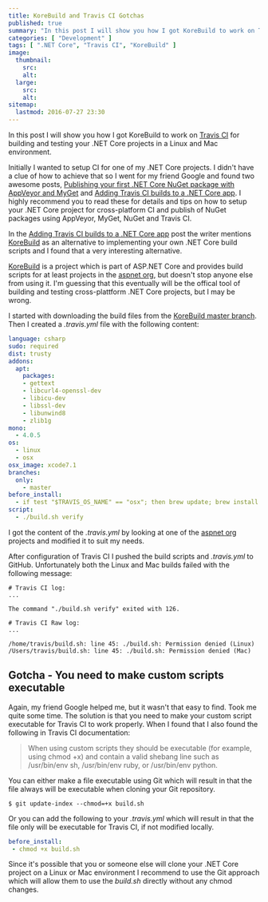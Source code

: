 ```yaml
---
title: KoreBuild and Travis CI Gotchas
published: true
summary: "In this post I will show you how I got KoreBuild to work on Travis CI for building and testing your .NET Core projects in a Linux and Mac environment."
categories: [ "Development" ]
tags: [ ".NET Core", "Travis CI", "KoreBuild" ]
image:
  thumbnail:
    src:
    alt:
  large:
    src:
    alt:
sitemap:
  lastmod: 2016-07-27 23:30
---
```


In this post I will show you how I got KoreBuild to work on [Travis CI](https://travis-ci.org/) for building and testing your .NET Core projects in a Linux and Mac environment.

<!-- more -->

Initially I wanted to setup CI for one of my .NET Core projects. I didn't have a clue of how to achieve that so I went for my friend Google and found two awesome posts, [Publishing your first .NET Core NuGet package with AppVeyor and MyGet](http://andrewlock.net/publishing-your-first-nuget-package-with-appveyor-and-myget/) and [Adding Travis CI builds to a .NET Core app](http://andrewlock.net/adding-travis-ci-to-a-net-core-app/). I highly recommend you to read these for details and tips on how to setup your .NET Core project for cross-platform CI and publish of NuGet packages using AppVeyor, MyGet, NuGet and Travis CI.

In the [Adding Travis CI builds to a .NET Core app](http://andrewlock.net/adding-travis-ci-to-a-net-core-app/) post the writer mentions [KoreBuild](https://github.com/aspnet/KoreBuild) as an alternative to implementing your own .NET Core build scripts and I found that a very interesting alternative.

[KoreBuild](https://github.com/aspnet/KoreBuild) is a project which is part of ASP.NET Core and provides build scripts for at least projects in the [aspnet org](https://github.com/aspnet/), but doesn't stop anyone else from using it. I'm guessing that this eventually will be the offical tool of building and testing cross-plattform .NET Core projects, but I may be wrong.

I started with downloading the build files from the [KoreBuild master branch](https://github.com/aspnet/KoreBuild/tree/master/template). Then I created a *.travis.yml* file with the following content:

``` yml
language: csharp
sudo: required
dist: trusty
addons:
  apt:
    packages:
    - gettext
    - libcurl4-openssl-dev
    - libicu-dev
    - libssl-dev
    - libunwind8
    - zlib1g
mono:
  - 4.0.5
os:
  - linux
  - osx
osx_image: xcode7.1
branches:
  only:
    - master
before_install:
  - if test "$TRAVIS_OS_NAME" == "osx"; then brew update; brew install openssl; brew link --force openssl; fi
script:
  - ./build.sh verify
```

I got the content of the *.travis.yml* by looking at one of the [aspnet org](https://github.com/aspnet/) projects and modified it to suit my needs.

After configuration of Travis CI I pushed the build scripts and *.travis.yml* to GitHub. Unfortunately both the Linux and Mac builds failed with the following message:

```
# Travis CI log:
...

The command "./build.sh verify" exited with 126.

# Travis CI Raw log:
...

/home/travis/build.sh: line 45: ./build.sh: Permission denied (Linux)
/Users/travis/build.sh: line 45: ./build.sh: Permission denied (Mac)
```

## Gotcha - You need to make custom scripts executable
Again, my friend Google helped me, but it wasn't that easy to find. Took me quite some time. The solution is that you need to make your custom script executable for Travis CI to work properly. When I found that I also found the following in Travis CI documentation:

> When using custom scripts they should be executable (for example, using chmod +x) and contain a valid shebang line such as /usr/bin/env sh, /usr/bin/env ruby, or /usr/bin/env python.

You can either make a file executable using Git which will result in that the file always will be executable when cloning your Git repository.

```
$ git update-index --chmod=+x build.sh
```

Or you can add the following to your *.travis.yml* which will result in that the file only will be executable for Travis CI, if not modified locally.

``` yaml
before_install:
 - chmod +x build.sh
```

Since it's possible that you or someone else will clone your .NET Core project on a Linux or Mac environment I recommend to use the Git approach which will allow them to use the *build.sh* directly without any chmod changes.
